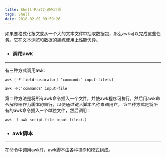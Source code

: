 ```yaml
---
title: Shell-Part2-AWK介绍
tags: Shell
date: 2018-02-01 09:59:26
---
```

如果要格式化报文或从一个大的文本文件中抽取数据包，那么awk可以完成这些任务。它在文本浏览和数据的熟练使用上性能优异。
- ### 调用awk

---
有三种方式调用awk:
~~~
awk [-F field-separator] 'commands' input-file(s)

awk -F:'commands' input-file
~~~
第二种方法是将所有awk命令插入一个文件，并使awk程序可执行，然后用awk命令解释器作为脚本的首行，以便通过键入脚本名称来调用它。
第三种方式是将所有的awk命令插入一个单独文件，然后调用：
~~~
awk -f awk-script-file input-files(s)
~~~
- ### awk脚本

---
在命令中调用awk时，awk脚本由各种操作和模式组成。
~~~

~~~
